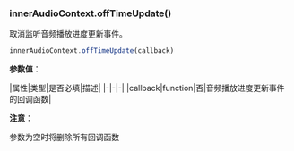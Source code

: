 ### innerAudioContext.offTimeUpdate()

取消监听音频播放进度更新事件。

```js
innerAudioContext.offTimeUpdate(callback)
```

**参数值**：

|属性|类型|是否必填|描述|
|-|-|-|
|callback|function|否|音频播放进度更新事件的回调函数|

**注意**：

参数为空时将删除所有回调函数

